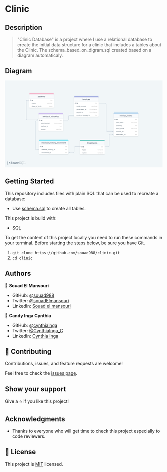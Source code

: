 # Clinic

## Description

> "Clinic Database" is a project where I use a relational database to create the initial data structure for a clinic that includes a tables about the Clinic.
The schema_based_on_digram.sql created based on a diagram automaticaly.

## Diagram

![Clinic Diagram](./drawSQL-export-2022-05-04_09_21.png)

## Getting Started

This repository includes files with plain SQL that can be used to recreate a database:

- Use [schema.sql](https://github.com/souad988/clinic/blob/database_from_diagram/schema_based_on_diagram.sql) to create all tables.

This project is build with:

- SQL

To get the content of this project locally you need to run these commands in your terminal.
Before starting the steps below, be sure you have [Git](https://www.linode.com/docs/guides/how-to-install-git-on-linux-mac-and-windows/).
1. `git clone https://github.com/souad988/clinic.git`
2. `cd clinic`

## Authors


👤 **Souad El Mansouri**

- GitHub: [@souad988](https://github.com/souad988)
- Twitter: [@souadElmansouri](@souadElmansouri)
- LinkedIn: [Souad el mansouri](https://www.linkedin.com/in/souad-el-mansouri/)

👤 **Candy Inga Cynthia**

- GitHub: [@cynthiainga](https://github.com/cynthiainga)
- Twitter: [@CynthiaInga_C](https://twitter.com/CynthiaInga_C)
- LinkedIn: [Cynthia Inga](https://www.linkedin.com/in/cynthia-inga/)

## 🤝 Contributing

Contributions, issues, and feature requests are welcome!

Feel free to check the [issues page](https://github.com/souad988/clinic/issues).

## Show your support

Give a ⭐️ if you like this project!

## Acknowledgments

- Thanks to everyone who will get time to check this project especially to code reviewers.

## 📝 License

This project is [MIT](./MIT.md) licensed.
